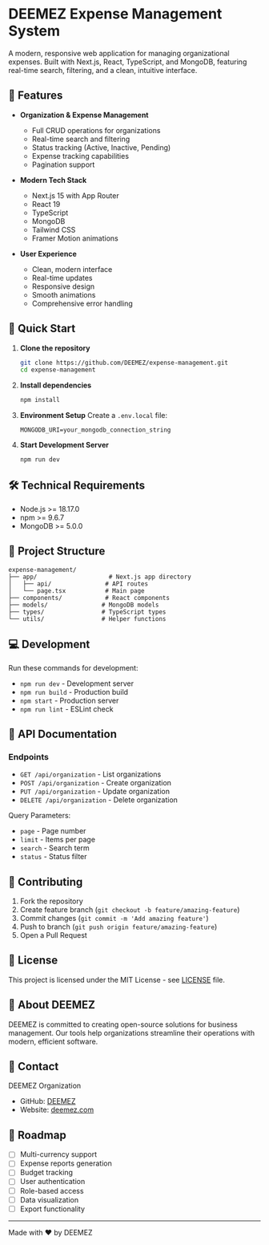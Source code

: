 # DEEMEZ Expense Management System

A modern, responsive web application for managing organizational expenses. Built with Next.js, React, TypeScript, and MongoDB, featuring real-time search, filtering, and a clean, intuitive interface.

## 🌟 Features

- **Organization & Expense Management**
  - Full CRUD operations for organizations
  - Real-time search and filtering
  - Status tracking (Active, Inactive, Pending)
  - Expense tracking capabilities
  - Pagination support

- **Modern Tech Stack**
  - Next.js 15 with App Router
  - React 19
  - TypeScript
  - MongoDB
  - Tailwind CSS
  - Framer Motion animations

- **User Experience**
  - Clean, modern interface
  - Real-time updates
  - Responsive design
  - Smooth animations
  - Comprehensive error handling

## 🚀 Quick Start

1. **Clone the repository**
   ```bash
   git clone https://github.com/DEEMEZ/expense-management.git
   cd expense-management
   ```

2. **Install dependencies**
   ```bash
   npm install
   ```

3. **Environment Setup**
   Create a `.env.local` file:
   ```env
   MONGODB_URI=your_mongodb_connection_string
   ```

4. **Start Development Server**
   ```bash
   npm run dev
   ```

## 🛠️ Technical Requirements

- Node.js >= 18.17.0
- npm >= 9.6.7
- MongoDB >= 5.0.0

## 📁 Project Structure

```
expense-management/
├── app/                    # Next.js app directory
│   ├── api/               # API routes
│   └── page.tsx           # Main page
├── components/            # React components
├── models/               # MongoDB models
├── types/                # TypeScript types
└── utils/                # Helper functions
```

## 💻 Development

Run these commands for development:
- `npm run dev` - Development server
- `npm run build` - Production build
- `npm start` - Production server
- `npm run lint` - ESLint check

## 📝 API Documentation

### Endpoints

- `GET /api/organization` - List organizations
- `POST /api/organization` - Create organization
- `PUT /api/organization` - Update organization
- `DELETE /api/organization` - Delete organization

Query Parameters:
- `page` - Page number
- `limit` - Items per page
- `search` - Search term
- `status` - Status filter

## 🤝 Contributing

1. Fork the repository
2. Create feature branch (`git checkout -b feature/amazing-feature`)
3. Commit changes (`git commit -m 'Add amazing feature'`)
4. Push to branch (`git push origin feature/amazing-feature`)
5. Open a Pull Request

## 📄 License

This project is licensed under the MIT License - see [LICENSE](LICENSE) file.

## 🌟 About DEEMEZ

DEEMEZ is committed to creating open-source solutions for business management. Our tools help organizations streamline their operations with modern, efficient software.

## 📧 Contact

DEEMEZ Organization
- GitHub: [DEEMEZ](https://github.com/DEEMEZ)
- Website: [deemez.com](https://deemez.com)

## 🚀 Roadmap

- [ ] Multi-currency support
- [ ] Expense reports generation
- [ ] Budget tracking
- [ ] User authentication
- [ ] Role-based access
- [ ] Data visualization
- [ ] Export functionality

---

Made with ❤️ by DEEMEZ